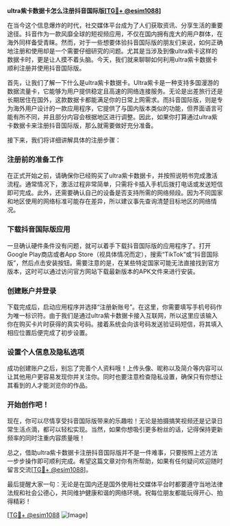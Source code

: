 **ultra紫卡数据卡怎么注册抖音国际版[[TG💪+ @esim1088](https://t.me/s/esim1088)]**

在当今这个信息爆炸的时代，社交媒体平台成为了人们获取资讯、分享生活的重要途径。抖音作为一款风靡全球的短视频应用，不仅在国内拥有庞大的用户群体，在海外同样备受青睐。然而，对于一些想要体验抖音国际版的朋友们来说，如何正确地注册和使用却是一个需要仔细研究的问题。尤其是当涉及到像ultra紫卡这样的数据卡时，更是让人摸不着头脑。今天，我们就来聊聊如何利用ultra紫卡数据卡顺利注册并使用抖音国际版。

首先，让我们了解一下什么是ultra紫卡数据卡。Ultra紫卡是一种支持多国漫游的数据流量卡，它能够为用户提供稳定且高速的网络连接服务。无论是出差旅行还是长期居住在国外，这款数据卡都能满足你的日常上网需求。而抖音国际版，则是专为海外用户设计的一款应用程序，它提供了与国内版本类似的功能，但界面语言可能有所不同，并且部分内容会根据地区进行调整。因此，如果你打算通过ultra紫卡数据卡来注册抖音国际版，那么就需要做好充分准备。

接下来，我们将详细讲解具体的注册步骤：

### 注册前的准备工作

在正式开始之前，请确保你已经购买了ultra紫卡数据卡，并按照说明书完成激活流程。通常情况下，激活过程非常简单，只需将卡插入手机后拨打电话或发送短信即可完成。此外，还需要确认自己的设备是否支持所需的网络频段。因为不同国家和地区使用的网络标准可能存在差异，所以建议事先查询清楚目标地区的网络情况。

### 下载抖音国际版应用

一旦确认硬件条件没有问题，就可以着手下载抖音国际版的应用程序了。打开Google Play商店或者App Store（视具体情况而定），搜索“TikTok”或“抖音国际版”，然后点击安装按钮。需要注意的是，在某些特定国家可能无法直接找到官方版本，这时可以通过访问官方网站下载最新版本的APK文件来进行安装。

### 创建账户并登录

下载完成后，启动应用程序并选择“注册新账号”。在这里，你需要填写手机号码作为唯一标识符。由于我们是通过ultra紫卡数据卡接入互联网，所以这里应该输入你在购买卡片时获得的真实号码。接着系统会向该号码发送验证码短信，将其填入相应位置后便完成了初步设置。

### 设置个人信息及隐私选项

成功创建账户之后，别忘了完善个人资料哦！上传头像、昵称以及简介等内容可以让其他用户更容易发现你并关注你。同时也要注意检查隐私设置，确保只有你想让其看到的人才能浏览你的作品。

### 开始创作吧！

现在，你可以尽情享受抖音国际版带来的乐趣啦！无论是拍摄搞笑视频还是记录日常生活点滴，都可以轻松实现。当然，如果你想吸引更多粉丝的话，记得保持更新频率的同时注重内容质量哦！

总之，借助ultra紫卡数据卡注册抖音国际版并不是一件难事，只要按照上述方法一步步操作即可顺利完成。希望这篇文章对你有所帮助，如果有任何疑问欢迎随时留言交流[[TG💪+ @esim1088](https://t.me/s/esim1088)]。

最后提醒大家一句：无论是在国内还是国外使用社交媒体平台时都要遵守当地法律法规和社会公德心，共同维护健康和谐的网络环境。祝每位朋友都能玩得开心、拍得精彩！

[[TG💪+ @esim1088](https://t.me/s/esim1088) ![Image](https://i.postimg.cc/4NQfJmqS/Snipaste-2025-05-13-00-14-12.png)]